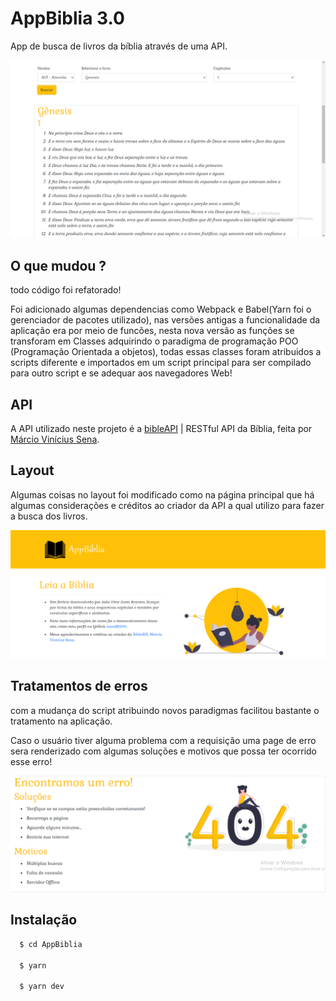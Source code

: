 # AppBiblia 3.0

App de busca de livros da bíblia através de uma API.

![AppBíblia](https://github.com/joaobr200/AppBiblia/blob/master/.github/search_bible.png)

## O que mudou ?

todo código foi refatorado!

Foi adicionado algumas dependencias como Webpack e Babel(Yarn foi o gerenciador de pacotes utilizado), nas versões antigas a funcionalidade da aplicação era por meio de funcões,
nesta nova versão as funções se transforam em Classes adquirindo o paradigma de programação POO (Programação Orientada a objetos),
todas essas classes foram atribuidos a scripts diferente e importados em um script principal para ser compilado para outro script e se adequar
aos navegadores Web!

## API

A API utilizado neste projeto é a [bibleAPI](https://bibleapi.co/) | RESTful API da Bíblia, feita por [Márcio Vinícius Sena](https://github.com/marciovsena).

## Layout

Algumas coisas no layout foi modificado como na página principal que há algumas considerações e créditos ao criador da API a qual utilizo
para fazer a busca dos livros.

![AppBíblia](https://github.com/joaobr200/AppBiblia/blob/master/.github/app%20biblia.png)

## Tratamentos de erros

com a mudança do script atribuindo novos paradigmas facilitou bastante o tratamento na aplicação.

Caso o usuário tiver alguma problema com a requisição uma page de erro sera renderizado com algumas soluções e motivos que possa ter ocorrido esse erro!

![Página de erro](https://github.com/joaobr200/AppBiblia/blob/master/.github/erro_page.png)

## Instalação

```sh
  $ cd AppBiblia

  $ yarn

  $ yarn dev
```
